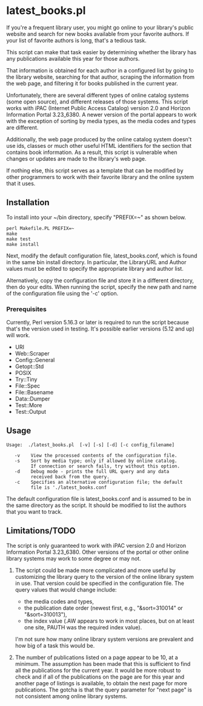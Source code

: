 # latest_books.pl

If you're a frequent library user, you might go online to your library's
public website and search for new books available from your favorite 
authors.  If your list of favorite authors is long, that's a tedious task.  

This script can make that task easier by determining whether the library
has any publications available this year for those authors.

That information is obtained for each author in a configured list by 
going to the library website, searching for that author, scraping the 
information from the web page, and filtering it for books published 
in the current year. 

Unfortunately, there are several different types of online catalog systems
(some open source), and different releases of those systems.  This script 
works with iPAC (Internet Public Access Catalog) version 2.0 and 
Horizon Information Portal 3.23_6380.  A newer version of the portal
appears to work with the exception of sorting by media types, as the 
media codes and types are different.

Additionally, the web page produced by the online catalog system
doesn't use ids, classes or much other useful HTML identifiers for the 
section that contains book information.  As a result, this script is 
vulnerable when changes or updates are made to the library's web page.

If nothing else, this script serves as a template that can be modified
by other programmers to work with their favorite library and the online
system that it uses.

## Installation

To install into your ~/bin directory, specify "PREFIX=~" as shown below.

```
perl Makefile.PL PREFIX=~
make 
make test
make install
```

Next, modify the default configuration file, latest_books.conf, which is
found in the same bin install directory.  In particular, the LibraryURL 
and Author values must be edited to specify the appropriate library and 
author list.

Alternatively, copy the configuration file and store it in a different 
directory, then do your edits.  When running the script, specify the 
new path and name of the configuration file using the '-c' option.

### Prerequisites

Currently, Perl version 5.16.3 or later is required to run the script
because that's the version used in testing.  It's possible earlier 
versions (5.12 and up) will work.  

* URI
* Web::Scraper
* Config::General
* Getopt::Std
* POSIX
* Try::Tiny
* File::Spec
* File::Basename
* Data::Dumper
* Test::More
* Test::Output

## Usage

```
Usage:  ./latest_books.pl  [-v] [-s] [-d] [-c config_filename]

   -v    View the processed contents of the configuration file.
   -s    Sort by media type; only if allowed by online catalog.
         If connection or search fails, try without this option.
   -d    Debug mode - prints the full URL query and any data 
         received back from the query.
   -c    Specifies an alternative configuration file; the default
         file is './latest_books.conf
```

The default configuration file is latest_books.conf and is assumed
to be in the same directory as the script.  It should be modified
to list the authors that you want to track.

## Limitations/TODO 

The script is only guaranteed to work with iPAC version 2.0 and 
Horizon Information Portal 3.23_6380.  Other versions of the portal
or other online library systems may work to some degree or may not.

1.  The script could be made more complicated and more useful by 
    customizing the library query to the version of the online library
    system in use.  That version could be specified in the configuration 
    file.  The query values that would change include:

    * the media codes and types,
    * the publication date order (newest first, e.g., "&sort=310014" or
      "&sort=310013"),
    * the index value (.AW appears to work in most places, but on at 
      least one site, PAUTH was the required index value).

    I'm not sure how many online library system versions are prevalent 
    and how big of a task this would be.

2.  The number of publications listed on a page appear to be 10, at a
    minimum.  The assumption has been made that this is sufficient to 
    find all the publications for the current year.  It would be more
    robust to check and if all of the publications on the page are for
    this year and another page of listings is available, to obtain the
    next page for more publications.  The gotcha is that the query 
    parameter for "next page" is not consistent among online library 
    systems.
